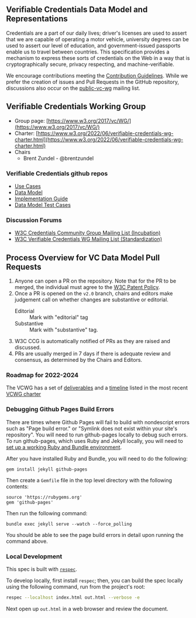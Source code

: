 ## Verifiable Credentials Data Model and Representations

Credentials are a part of our daily lives; driver's licenses are used to assert
that we are capable of operating a motor vehicle, university degrees can be used
to assert our level of education, and government-issued passports enable us to
travel between countries. This specification provides a mechanism to express
these sorts of credentials on the Web in a way that is cryptographically secure,
privacy respecting, and machine-verifiable.

We encourage contributions meeting the [Contribution
Guidelines](CONTRIBUTING.md). While we prefer the creation of issues
and Pull Requests in the GitHub repository, discussions also occur
on the
[public-vc-wg](http://lists.w3.org/Archives/Public/public-vc-wg/)
mailing list.

## Verifiable Credentials Working Group
* Group page: [https://www.w3.org/2017/vc/WG/](https://www.w3.org/2017/vc/WG/)
* Charter: [https://www.w3.org/2022/06/verifiable-credentials-wg-charter.html](https://www.w3.org/2022/06/verifiable-credentials-wg-charter.html)
* Chairs
  * Brent Zundel - @brentzundel

### Verifiable Credentials github repos
* [Use Cases](https://github.com/w3c/vc-use-cases)
* [Data Model](https://github.com/w3c/vc-data-model)
* [Implementation Guide](https://github.com/w3c/vc-imp-guide/)
* [Data Model Test Cases](https://github.com/w3c/vc-test-suite)

### Discussion Forums
* [W3C Credentials Community Group Mailing List (Incubation)](https://lists.w3.org/Archives/Public/public-credentials/)
* [W3C Verifiable Credentials WG Mailing List (Standardization)](https://lists.w3.org/Archives/Public/public-vc-wg/)

## Process Overview for VC Data Model Pull Requests
1. Anyone can open a PR on the repository. Note that for the PR to be merged,
   the individual must agree to the
   [W3C Patent Policy](https://www.w3.org/Consortium/Patent-Policy/).
2. Once a PR is opened on the `v2.0` branch, chairs and editors make judgement
   call on whether changes are substantive or editorial.
   <dl>
     <dt>Editorial</dt>
     <dd>Mark with "editorial" tag</dd>
     <dt>Substantive</dt>
     <dd>Mark with "substantive" tag.</dd>
   </dl>
3. W3C CCG is automatically notified of PRs as they are raised and discussed.
4. PRs are usually merged in 7 days if there is adequate review and consensus,
   as determined by the Chairs and Editors.

### Roadmap for 2022-2024

The VCWG has a set of
[deliverables](https://www.w3.org/2022/06/verifiable-credentials-wg-charter.html#deliverables)
and a
[timeline](https://www.w3.org/2022/06/verifiable-credentials-wg-charter.html#timeline)
listed in the most recent
[VCWG charter](https://www.w3.org/2022/06/verifiable-credentials-wg-charter.html)

### Debugging Github Pages Build Errors

There are times where Github Pages will fail to build with nondescript errors
such as "Page build error." or "Symlink does not exist within your site's
repository". You will need to run github-pages locally to debug such errors.
To run github-pages, which uses Ruby and Jekyll locally, you will need to
[set up a working Ruby and Bundle environment](https://help.dreamhost.com/hc/en-us/articles/115001070131-Using-Bundler-to-install-Ruby-gems).

After you have installed Ruby and Bundle, you will need to do the following:

```
gem install jekyll github-pages
```

Then create a `Gemfile` file in the top level directory with the following
contents:

```
source 'https://rubygems.org'
gem 'github-pages'
```

Then run the following command:

```
bundle exec jekyll serve --watch --force_polling
```

You should be able to see the page build errors in detail upon running the
command above.

### Local Development

This spec is built with [`respec`](https://respec.org/).

To develop locally, first install `respec`; then, you 
can build the spec locally using the following command, run from the project's root:

```sh
respec --localhost index.html out.html --verbose -e
```

Next open up `out.html` in a web browser and review the document.
